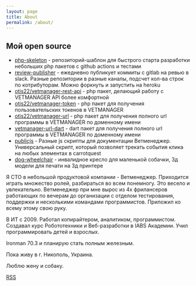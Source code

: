 ```yaml
---
layout: page
title: About
permalink: /about/
---
```

## Мой open source

* [php-skeleton](https://github.com/otis22/php-skeleton) - репозиторий-шаблон для быстрого старта разработки небольших php пакетов с github actions и тестами
* [review-publisher](https://github.com/otis22/review-publisher) - ежедневно публикует коммиты с gitlab на ревью в slack. Разные репозитории в разные каналы, подсчет кол-ва строк по котрибуторам. Можно форкнуть и запустить на heroku
* [otis22/vetmanager-rest-api](https://github.com/otis22/vetmanager-rest-api) - php пакет, делающий работу с VETMANAGER API более комфортной
* [otis22/vetmanager-token](https://github.com/otis22/vetmanager-token) - php пакет для получения пользовательских токенов в VETMANAGER
* [otis22/vetmanager-url](https://github.com/otis22/vetmanager-url) - php пакет для получения полного url программы в VETMANAGER по доменному имени
* [vetmanager-url-dart](https://github.com/otis22/vetmanager-url-dart) - dart пакет для получения полного url программы в VETMANAGER по доменному имени
* [publicjs](https://github.com/otis22/publicjs) - Разные js скрипты для документации Ветменеджер. Универсальный скрипт, который позволяет трекать события клика на любых элементах в carrotquest 
* [dog-wheelchair](https://github.com/otis22/dog-wheelchair) - инвалидное кресло для маленькой собачки, 3д модели для печати на 3д принтере

Я CTO в небольшой продуктовой компании - Ветменеджер. Приходится играть множество ролей, разбираться во всем понемногу. 
Это весело и увлекательно. Ветменеджер при мне вырос из 4х фрилансеров работающих по вечерам до организации с отделом тестирования, 
поддержки и несколькими командами программистов. Приложил ко всему этому свою руку. 

В ИТ с 2009. Работал копирайтером, аналитиком, программистом. Создавал курс Робототехники и Веб-разработки в IABS Академии.
Учил программировать детей и взрослых. 

Ironman 70.3 и планирую стать полным железным. 

Пока живу в г. Никополь, Украина. 

Люблю жену и собаку.

[RSS](/feed.xml)